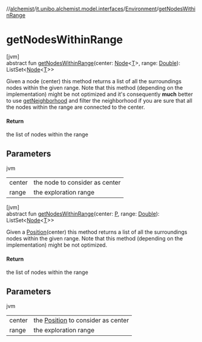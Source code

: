 //[alchemist](../../../index.md)/[it.unibo.alchemist.model.interfaces](../index.md)/[Environment](index.md)/[getNodesWithinRange](get-nodes-within-range.md)

# getNodesWithinRange

[jvm]\
abstract fun [getNodesWithinRange](get-nodes-within-range.md)(center: [Node](../-node/index.md)<[T](../-node/index.md)>, range: [Double](https://kotlinlang.org/api/latest/jvm/stdlib/kotlin/-double/index.html)): ListSet<[Node](../-node/index.md)<[T](../-node/index.md)>>

Given a node (center) this method returns a list of all the surroundings nodes within the given range. Note that this method (depending on the implementation) might be not optimized and it's consequently **much** better to use [getNeighborhood](get-neighborhood.md) and filter the neighborhood if you are sure that all the nodes within the range are connected to the center.

#### Return

the list of nodes within the range

## Parameters

jvm

| | |
|---|---|
| center | the node to consider as center |
| range | the exploration range |

[jvm]\
abstract fun [getNodesWithinRange](get-nodes-within-range.md)(center: [P](../-benchmarkable-environment/index.md), range: [Double](https://kotlinlang.org/api/latest/jvm/stdlib/kotlin/-double/index.html)): ListSet<[Node](../-node/index.md)<[T](../-node/index.md)>>

Given a [Position](../-position/index.md)(center) this method returns a list of all the surroundings nodes within the given range. Note that this method (depending on the implementation) might be not optimized.

#### Return

the list of nodes within the range

## Parameters

jvm

| | |
|---|---|
| center | the [Position](../-position/index.md) to consider as center |
| range | the exploration range |
